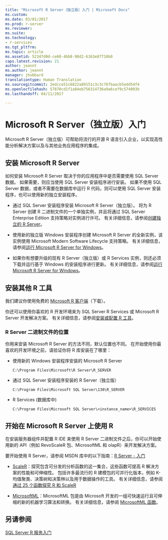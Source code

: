 ```yaml
---
title: "Microsoft R Server（独立版）入门 | Microsoft Docs"
ms.custom: 
ms.date: 03/01/2017
ms.prod: r-server
ms.reviewer: 
ms.suite: 
ms.technology:
- r-services
ms.tgt_pltfrm: 
ms.topic: article
ms.assetid: 52347d0d-ce60-4bb8-98d2-6163e87716b0
caps.latest.revision: 21
author: jeannt
ms.author: jeannt
manager: jhubbard
translationtype: Human Translation
ms.sourcegitcommit: 2edcce51c6822a89151c3c3c76fbaacb5edd54f4
ms.openlocfilehash: 57870cd1f1a84eb756314736a9a6cef9c574093b
ms.lasthandoff: 04/11/2017

---
```

# <a name="getting-started-with-microsoft-r-server-standalone"></a>Microsoft R Server（独立版）入门
  Microsoft R Server（独立版）可帮助将流行的开源 R 语言引入企业，以实现高性能分析解决方案以及与其他业务应用程序的集成。  

  
## <a name="install-microsoft-r-server"></a>安装 Microsoft R Server 

如何安装 Microsoft R Server 取决于你的应用程序中是否需要使用 SQL Server 数据。 如果需要，则应当使用 SQL Server 安装程序进行安装。 如果不使用 SQL Server 数据，或者不需要在数据库中运行 R 代码，则可以使用 SQL Server 安装程序，也可以使用新的独立安装程序。
 
 
+ 通过 SQL Server 安装程序安装 Microsoft R Server（独立版）。 将为 R Server 创建 R 二进制文件的一个单独实例，并且将通过 SQL Server Enterprise Edition 支持策略对实例进行许可。 有关详细信息，请参阅[创建独立的 R Server](../../advanced-analytics/r-services/create-a-standalone-r-server.md)。  

+ 使用新的独立版 Windows 安装程序创建 Microsoft R Server 的全新实例，该实例使用 Microsoft Modern Software Lifecycle 支持策略。 有关详细信息，请参阅[运行 Microsoft R Server for Windows](https://msdn.microsoft.com/microsoft-r/rserver-install-windows)。

+ 如果你有想要升级的现有 R Server（独立版）或 R Services 实例，则还必须下载并运行基于 Windows 的安装程序进行更新。 有关详细信息，请参阅[运行 Microsoft R Server for Windows](https://msdn.microsoft.com/microsoft-r/rserver-install-windows)。
  
## <a name="install-additional-r-tools"></a>安装其他 R 工具  

 我们建议你使用免费的 [Microsoft R 客户端](http://aka.ms/rclient/download)（下载）。  

 你还可以使用你喜欢的 R 开发环境来为 SQL Server R Services 或 Microsoft R Server 开发解决方案。 有关详细信息，请参阅[安装或配置 R 工具](../../advanced-analytics/r-services/setup-or-configure-r-tools.md)。 
 

### <a name="location-of-r-server-binaries"></a>R Server 二进制文件的位置

你用来安装 Microsoft R Server 的方法不同，默认位置也不同。 在开始使用你最喜欢的开发环境之前，请验证你将 R 库安装在了哪里：

+ 使用新的 Windows 安装程序安装的 Microsoft R Server

  `C:\Program Files\Microsoft\R Server\R_SERVER`

+ 通过 SQL Server 安装程序安装的 R Server（独立版）

  `C:\Program Files\Microsoft SQL Server\130\R_SERVER`

+ R Services (数据库中)

  `C:\Program Files\Microsoft SQL Server\<instance_name>\R_SERVICES`
      
## <a name="start-using-r-on-microsoft-r-server"></a>开始在 Microsoft R Server 上使用 R  

 在安装服务器组件并配置 R IDE 来使用 R Server 二进制文件之后，你可以开始使用新的 API（例如 RevoScaleR 包、MicrosoftML 和 olapR）来开发解决方案。
    
要开始使用 R Server，请参阅 MSDN 库中的以下指南：[R Server - 入门](https://msdn.microsoft.com/microsoft-r/microsoft-r-get-started-node)   
  
-   [ScaleR](https://msdn.microsoft.com/microsoft-r/scaler-getting-started)：探究包含可分发的分析函数的这一集合，这些函数可提高 R 解决方案的性能和可伸缩性。 包括许多最流行的 R 建模包的可并行化版本，例如 K-均值聚类、决策树和决策林以及用于数据操作的工具。 有关详细信息，请参阅[通过 25 个函数探究 R 和 ScaleR](https://msdn.microsoft.com/microsoft-r/microsoft-r-getting-started-tutorial)  
    
- [MicrosoftML](https://msdn.microsoft.com/library/mt790482.aspx)：MicrosoftML 包是由 Microsoft 开发的一组可快速运行且可伸缩的新的机器学习算法和转换。 有关详细信息，请参阅 [MicrosoftML 函数](https://msdn.microsoft.com/microsoft-r/microsoftml/microsoftml)。
  


  
## <a name="see-also"></a>另请参阅  
 [SQL Server R 服务入门](../../advanced-analytics/r-services/getting-started-with-sql-server-r-services.md)  
  
  

